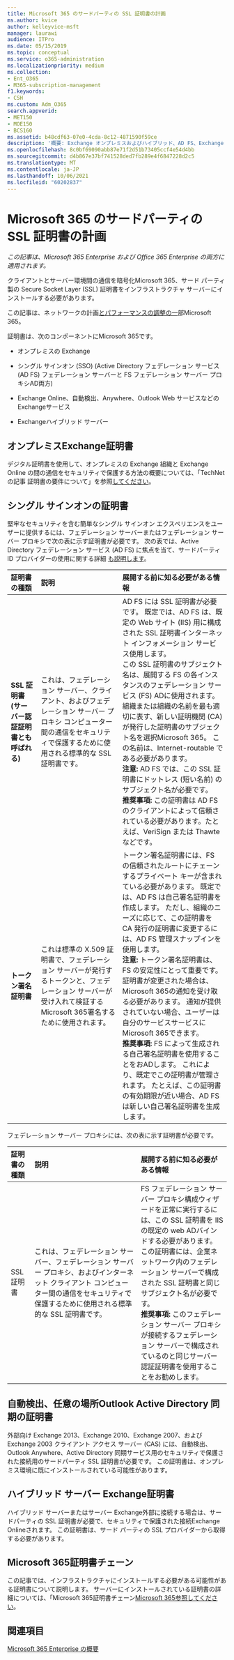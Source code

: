 ```yaml
---
title: Microsoft 365 のサードパーティの SSL 証明書の計画
ms.author: kvice
author: kelleyvice-msft
manager: laurawi
audience: ITPro
ms.date: 05/15/2019
ms.topic: conceptual
ms.service: o365-administration
ms.localizationpriority: medium
ms.collection:
- Ent_O365
- M365-subscription-management
f1.keywords:
- CSH
ms.custom: Adm_O365
search.appverid:
- MET150
- MOE150
- BCS160
ms.assetid: b48cdf63-07e0-4cda-8c12-4871590f59ce
description: '概要: Exchange オンプレミスおよびハイブリッド、AD FS、Exchange Online サービス、および Exchange Web サービスを使用する SSO に必要な SSL 証明書について説明します。'
ms.openlocfilehash: 8c0bf69090abb87e71f2d51b73405ccf4e54d4bb
ms.sourcegitcommit: d4b867e37bf741528ded7fb289e4f6847228d2c5
ms.translationtype: MT
ms.contentlocale: ja-JP
ms.lasthandoff: 10/06/2021
ms.locfileid: "60202837"
---
```

# <a name="plan-for-third-party-ssl-certificates-for-microsoft-365"></a>Microsoft 365 のサードパーティの SSL 証明書の計画

*この記事は、Microsoft 365 Enterprise および Office 365 Enterprise の両方に適用されます。*

クライアントとサーバー環境間の通信を暗号化Microsoft 365、サード パーティ製の Secure Socket Layer (SSL) 証明書をインフラストラクチャ サーバーにインストールする必要があります。

この記事は、ネットワークの計画[とパフォーマンスの調整の一](./network-planning-and-performance.md)部Microsoft 365。
   
証明書は、次のコンポーネントにMicrosoft 365です。
  
- オンプレミスの Exchange
    
- シングル サインオン (SSO) (Active Directory フェデレーション サービス (AD FS) フェデレーション サーバーと FS フェデレーション サーバー プロキシAD両方)
    
- Exchange Online、自動検出、Anywhere、Outlook Web サービスなどのExchangeサービス
    
- Exchangeハイブリッド サーバー
    
## <a name="certificates-for-exchange-on-premises"></a>オンプレミスExchange証明書

デジタル証明書を使用して、オンプレミスの Exchange 組織と Exchange Online の間の通信をセキュリティで保護する方法の概要については、「TechNet の記事 証明書の要件について」を参照[してください](/previous-versions/exchange-server/exchange-141/gg476123(v=exchg.141))。
  
## <a name="certificates-for-single-sign-on"></a>シングル サインオンの証明書

堅牢なセキュリティを含む簡単なシングル サインオン エクスペリエンスをユーザーに提供するには、フェデレーション サーバーまたはフェデレーション サーバー プロキシで次の表に示す証明書が必要です。 次の表では、Active Directory フェデレーション サービス (AD FS) に焦点を当て、サードパーティ ID プロバイダーの使用に関する詳細 [も説明します](/azure/active-directory/hybrid/how-to-connect-fed-compatibility)。
  
| 証明書の種類 | 説明 | 展開する前に知る必要がある情報 |
|:-----|:-----|:-----|
|**SSL 証明書 (サーバー認証証明書とも呼ばれる)** <br/> |これは、フェデレーション サーバー、クライアント、およびフェデレーション サーバー プロキシ コンピューター間の通信をセキュリティで保護するために使用される標準的な SSL 証明書です。  <br/> |AD FS には SSL 証明書が必要です。 既定では、AD FS は、既定の Web サイト (IIS) 用に構成された SSL 証明書インターネット インフォメーション サービス使用します。  <br/> この SSL 証明書のサブジェクト名は、展開する FS の各インスタンスのフェデレーション サービス (FS) ADに使用されます。 組織または組織の名前を最も適切に表す、新しい証明機関 (CA) が発行した証明書のサブジェクト名を選択Microsoft 365。 この名前は、Internet-routable である必要があります。  <br/>**注意:** AD FS では、この SSL 証明書にドットレス (短い名前) のサブジェクト名が必要です。          <br/> **推奨事項:** この証明書は AD FS のクライアントによって信頼されている必要があります。たとえば、VeriSign または Thawte などです。  <br/> |
|**トークン署名証明書** <br/> |これは標準の X.509 証明書で、フェデレーション サーバーが発行するトークンと、フェデレーション サーバーが受け入れて検証するMicrosoft 365署名するために使用されます。  <br/> |トークン署名証明書には、FS の信頼されたルートにチェーンするプライベート キーが含まれている必要があります。 既定では、AD FS は自己署名証明書を作成します。 ただし、組織のニーズに応じて、この証明書を CA 発行の証明書に変更するには、AD FS 管理スナップインを使用します。  <br/>**注意:** トークン署名証明書は、FS の安定性にとって重要です。 証明書が変更された場合は、Microsoft 365の通知を受け取る必要があります。 通知が提供されていない場合、ユーザーは自分のサービスサービスにMicrosoft 365できます。<br/>**推奨事項:** FS によって生成される自己署名証明書を使用することをおADします。 これにより、既定でこの証明書が管理されます。 たとえば、この証明書の有効期限が近い場合、AD FS は新しい自己署名証明書を生成します。  <br/> |
   
フェデレーション サーバー プロキシには、次の表に示す証明書が必要です。
  
| 証明書の種類 | 説明 | 展開する前に知る必要がある情報 |
|:-----|:-----|:-----|
|SSL 証明書  <br/> |これは、フェデレーション サーバー、フェデレーション サーバー プロキシ、およびインターネット クライアント コンピューター間の通信をセキュリティで保護するために使用される標準的な SSL 証明書です。  <br/> |FS フェデレーション サーバー プロキシ構成ウィザードを正常に実行するには、この SSL 証明書を IIS の既定の web ADバインドする必要があります。  <br/> この証明書には、企業ネットワーク内のフェデレーション サーバーで構成された SSL 証明書と同じサブジェクト名が必要です。  <br/> **推奨事項:** このフェデレーション サーバー プロキシが接続するフェデレーション サーバーで構成されているのと同じサーバー認証証明書を使用することをお勧めします。  <br/> |
   
## <a name="certificates-for-autodiscover-outlook-anywhere-and-active-directory-synchronization"></a>自動検出、任意の場所Outlook Active Directory 同期の証明書

外部向け Exchange 2013、Exchange 2010、Exchange 2007、および Exchange 2003 クライアント アクセス サーバー (CAS) には、自動検出、Outlook Anywhere、Active Directory 同期サービス用のセキュリティで保護された接続用のサードパーティ SSL 証明書が必要です。 この証明書は、オンプレミス環境に既にインストールされている可能性があります。
  
## <a name="certificate-for-an-exchange-hybrid-server"></a>ハイブリッド サーバー Exchange証明書

ハイブリッド サーバーまたはサーバー Exchange外部に接続する場合は、サードパーティの SSL 証明書が必要で、セキュリティで保護された接続Exchange Onlineされます。 この証明書は、サード パーティの SSL プロバイダーから取得する必要があります。
  
## <a name="microsoft-365-certificate-chains"></a>Microsoft 365証明書チェーン

この記事では、インフラストラクチャにインストールする必要がある可能性がある証明書について説明します。 サーバーにインストールされている証明書の詳細については、「Microsoft 365証明書チェーン[Microsoft 365参照してください](https://support.office.com/article/0c03e6b3-e73f-4316-9e2b-bf4091ae96bb)。
  
## <a name="see-also"></a>関連項目

[Microsoft 365 Enterprise の概要](microsoft-365-overview.md)